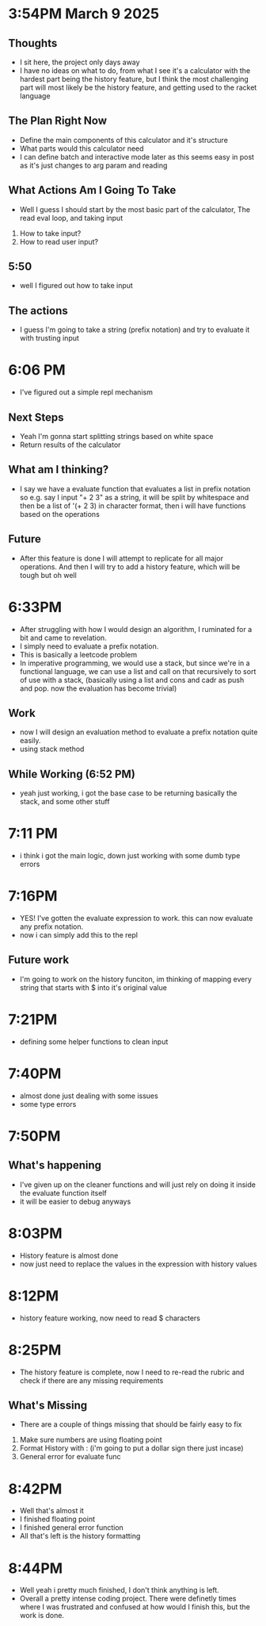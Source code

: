 # 3:54PM March 9 2025

## Thoughts

- I sit here, the project only days away
- I have no ideas on what to do, from what I see it's a calculator with the hardest part being the history feature, but I think the most challenging part will most likely be the history feature, and getting used to the racket language

## The Plan Right Now

- Define the main components of this calculator and it's structure
- What parts would this calculator need
- I can define batch and interactive mode later as this seems easy in post as it's just changes to arg param and reading

## What Actions Am I Going To Take

- Well I guess I should start by the most basic part of the calculator, The read eval loop, and taking input

1. How to take input?
2. How to read user input?

## 5:50

- well I figured out how to take input

## The actions

- I guess I'm going to take a string (prefix notation) and try to evaluate it with trusting input

# 6:06 PM

- I've figured out a simple repl mechanism

## Next Steps

- Yeah I'm gonna start splitting strings based on white space
- Return results of the calculator

## What am I thinking?

- I say we have a evaluate function that evaluates a list in prefix notation so e.g. say I input "+ 2 3" as a string, it will be split by whitespace and then be a list of '(+ 2 3) in character format, then i will have functions based on the operations

## Future

- After this feature is done I will attempt to replicate for all major operations. And then I will try to add a history feature, which will be tough but oh well

# 6:33PM

- After struggling with how I would design an algorithm, I ruminated for a bit and came to revelation.
- I simply need to evaluate a prefix notation.
- This is basically a leetcode problem
- In imperative programming, we would use a stack, but since we're in a functional language, we can use a list and call on that recursively to sort of use with a stack, (basically using a list and cons and cadr as push and pop. now the evaluation has become trivial)

## Work

- now I will design an evaluation method to evaluate a prefix notation quite easily.
- using stack method

## While Working (6:52 PM)

- yeah just working, i got the base case to be returning basically the stack, and some other stuff

# 7:11 PM

- i think i got the main logic, down just working with some dumb type errors

# 7:16PM

- YES! I've gotten the evaluate expression to work. this can now evaluate any prefix notation.
- now i can simply add this to the repl

## Future work

- I'm going to work on the history funciton, im thinking of mapping every string that starts with $ into it's original value

# 7:21PM

- defining some helper functions to clean input

# 7:40PM

- almost done just dealing with some issues
- some type errors

# 7:50PM

## What's happening

- I've given up on the cleaner functions and will just rely on doing it inside the evaluate function itself
- it will be easier to debug anyways

# 8:03PM

- History feature is almost done
- now just need to replace the values in the expression with history values

# 8:12PM

- history feature working, now need to read $ characters

# 8:25PM

- The history feature is complete, now I need to re-read the rubric and check if there are any missing requirements

## What's Missing

- There are a couple of things missing that should be fairly easy to fix

1. Make sure numbers are using floating point
2. Format History with <histId> : <result> (i'm going to put a dollar sign there just incase)
3. General error for evaluate func

# 8:42PM

- Well that's almost it
- I finished floating point
- I finished general error function
- All that's left is the history formatting

# 8:44PM

- Well yeah i pretty much finished, I don't think anything is left.
- Overall a pretty intense coding project.
  There were definetly times where I was frustrated and confused at how would I finish this, but the work is done.
